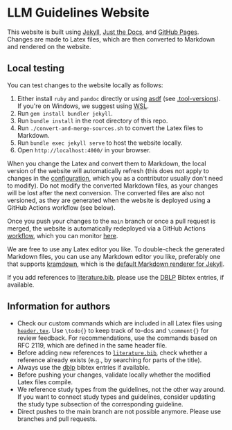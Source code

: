 # LLM Guidelines Website

This website is built using [Jekyll](https://jekyllrb.com/), [Just the Docs](https://just-the-docs.github.io/just-the-docs/), and [GitHub Pages](https://pages.github.com/).
Changes are made to Latex files, which are then converted to Markdown and rendered on the website.

## Local testing

You can test changes to the website locally as follows:

1. Either install `ruby` and `pandoc` directly or using [asdf](https://asdf-vm.com/) (see [.tool-versions](https://github.com/se-ubt/llm-guidelines-website/blob/main/.tool-versions)). If you're on Windows, we suggest using [WSL](https://learn.microsoft.com/en-us/windows/wsl/install).
2. Run `gem install bundler jekyll`.
3. Run `bundle install` in the root directory of this repo.
4. Run `./convert-and-merge-sources.sh` to convert the Latex files to Markdown.
5. Run `bundle exec jekyll serve` to host the website locally.
6. Open `http://localhost:4000/` in your browser.

When you change the Latex and convert them to Markdown, the local version of the website will automatically refresh (this does not apply to changes in the [configuration](https://github.com/se-ubt/llm-guidelines-website/blob/main/_config.yml), which you as a contributor usually don't need to modify).
Do not modify the converted Markdown files, as your changes will be lost after the next conversion.
The converted files are also not versioned, as they are generated when the website is deployed using a GitHub Actions workflow (see below).

Once you push your changes to the `main` branch or once a pull request is merged, the website is automatically redeployed via a GitHub Actions [workflow](https://github.com/se-ubt/llm-guidelines-website/blob/main/.github/workflows/pages.yml), which you can monitor [here](https://github.com/se-ubt/llm-guidelines-website).

We are free to use any Latex editor you like.
To double-check the generated Markdown files, you can use any Markdown editor you like, preferably one that supports [kramdown](https://kramdown.gettalong.org/), which is the [default Markdown renderer for Jekyll](https://jekyllrb.com/docs/configuration/markdown/#kramdown).

If you add references to [literature.bib](https://github.com/se-ubt/llm-guidelines-website/blob/main/literature.bib), please use the [DBLP](https://dblp.org/) Bibtex entries, if available.

## Information for authors

* Check our custom commands which are included in all Latex files using [`header.tex`](https://github.com/se-ubt/llm-guidelines-website/blob/main/header.tex). Use `\todo{}` to keep track of to-dos and `\comment{}` for review feedback. For recommendations, use the commands based on RFC 2119, which are defined in the same header file.
* Before adding new references to [`literature.bib`](https://github.com/se-ubt/llm-guidelines-website/blob/main/literature.bib), check whether a reference already exists (e.g., by searching for parts of the title).
* Always use the [dblp](https://dblp.org/) bibtex entries if available.
* Before pushing your changes, validate locally whether the modified Latex files compile.
* We reference study types from the guidelines, not the other way around. If you want to connect study types and guidelines, consider updating the study type subsection of the corresponding guideline.
* Direct pushes to the main branch are not possible anymore. Please use branches and pull requests.
